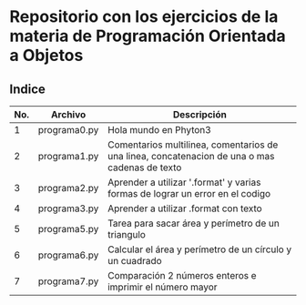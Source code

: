 # Repositorio con los ejercicios de la materia de Programación Orientada a Objetos

## Indice

|No.|Archivo|Descripción|
|--|--|--|
|1|programa0.py|Hola mundo en Phyton3|
|2|programa1.py|Comentarios multilinea, comentarios de una linea, concatenacion de una o mas cadenas de texto|
|3|programa2.py|Aprender a utilizar '.format' y varias formas de lograr un error en el codigo|
|4|programa3.py|Aprender a utilizar .format con texto|
|5|programa5.py|Tarea para sacar área y perímetro de un triangulo|
|6|programa6.py|Calcular el área y perímetro de un círculo y un cuadrado|
|7|programa7.py|Comparación 2 números enteros e imprimir el número mayor|